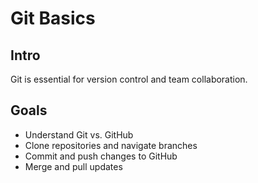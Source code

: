 # Git Basics

## Intro
Git is essential for version control and team collaboration.

## Goals
- Understand Git vs. GitHub
- Clone repositories and navigate branches
- Commit and push changes to GitHub
- Merge and pull updates
